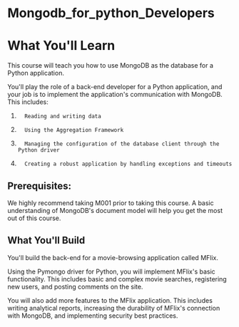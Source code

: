 # Mongodb_for_python_Developers
 
# What You'll Learn
This course will teach you how to use MongoDB as the database for a Python application.

You'll play the role of a back-end developer for a Python application, and your job is to implement the application's communication with MongoDB. This includes:

1.       Reading and writing data
2.       Using the Aggregation Framework
3.       Managing the configuration of the database client through the Python driver
4.       Creating a robust application by handling exceptions and timeouts

## Prerequisites:

We highly recommend taking M001 prior to taking this course. A basic understanding of MongoDB's document model will help you get the most out of this course.

## What You'll Build
You'll build the back-end for a movie-browsing application called MFlix.

Using the Pymongo driver for Python, you will implement MFlix's basic functionality. This includes basic and complex movie searches, registering new users, and posting comments on the site.

You will also add more features to the MFlix application. This includes writing analytical reports, increasing the durability of MFlix's connection with MongoDB, and implementing security best practices.
